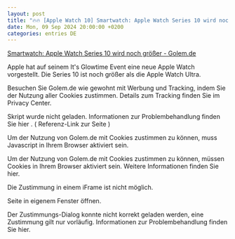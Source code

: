 ```yaml
---
layout: post
title: "🔥🔥 [Apple Watch 10] Smartwatch: Apple Watch Series 10 wird noch größer - Golem.de"
date: Mon, 09 Sep 2024 20:00:00 +0200
categories: entries DE
---
```

[Smartwatch: Apple Watch Series 10 wird noch größer - Golem.de](https://www.golem.de/news/smartwatch-apple-watch-series-10-wird-noch-groesser-2409-188825.html)

Apple hat auf seinem It's Glowtime Event eine neue Apple Watch vorgestellt. Die Series 10 ist noch größer als die Apple Watch Ultra.

Besuchen Sie Golem.de wie gewohnt mit Werbung und Tracking, indem Sie der Nutzung aller Cookies zustimmen. Details zum Tracking finden Sie im Privacy Center.

Skript wurde nicht geladen. Informationen zur Problem­behandlung finden Sie hier . ( Referenz-Link zur Seite )

Um der Nutzung von Golem.de mit Cookies zustimmen zu können, muss Javascript in Ihrem Browser aktiviert sein.

Um der Nutzung von Golem.de mit Cookies zustimmen zu können, müssen Cookies in Ihrem Browser aktiviert sein. Weitere Informationen finden Sie hier.

Die Zustimmung in einem iFrame ist nicht möglich.

Seite in eigenem Fenster öffnen.

Der Zustimmungs-Dialog konnte nicht korrekt geladen werden, eine Zustimmung gilt nur vorläufig. Informationen zur Problem­behandlung finden Sie hier.

